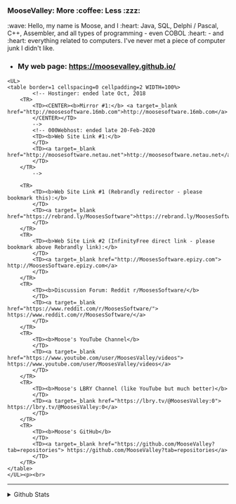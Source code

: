 <h3>MooseValley: More :coffee: Less :zzz:</h3>
:wave: Hello, my name is Moose, and I :heart: Java, SQL, Delphi / Pascal, C++, Assembler, and all types of programming - even COBOL :heart: - and :heart: everything related to computers.  I've never met a piece of computer junk I didn't like.

<p>
<UL>
<h3>
<p><LI> My web page:
	<a target=_blank href="https://moosevalley.github.io/"> https://moosevalley.github.io/</a>
	</LI></p>


</h3>
</UL>
</p>


	<UL>
	<table border=1 cellspacing=0 cellpadding=2 WIDTH=100%>
			<!-- Hostinger: ended late Oct, 2018
		<TR>
			<TD><CENTER><b>Mirror #1:</b> <a target=_blank href="http://moosesoftware.16mb.com">http://moosesoftware.16mb.com</a>
			</CENTER></TD>
			-->
			<!-- 000Webhost: ended late 20-Feb-2020
			<TD><b>Web Site Link #1:</b>
			</TD>
			<TD><a target=_blank href="http://moosesoftware.netau.net">http://moosesoftware.netau.net</a>
			</TD>
		</TR>
			-->

		<TR>
			<TD><b>Web Site Link #1 (Rebrandly redirector - please bookmark this):</b>
			</TD>
			<TD><a target=_blank href="https://rebrand.ly/MoosesSoftware">https://rebrand.ly/MoosesSoftware</a>
			</TD>
		</TR>
		<TR>
			<TD><b>Web Site Link #2 (InfinityFree direct link - please bookmark above Rebrandly link):</b>
			</TD>
			<TD><a target=_blank href="http://MoosesSoftware.epizy.com"> http://MoosesSoftware.epizy.com</a>
			</TD>
		</TR>
		<TR>
			<TD><b>Discussion Forum: Reddit r/MoosesSoftware/</b>
			</TD>
			<TD><a target=_blank href="https://www.reddit.com/r/MoosesSoftware/"> https://www.reddit.com/r/MoosesSoftware/</a>
			</TD>
		</TR>
		<TR>
			<TD><b>Moose's YouTube Channel</b>
			</TD>
			<TD><a target=_blank href="https://www.youtube.com/user/MoosesValley/videos"> https://www.youtube.com/user/MoosesValley/videos</a>
			</TD>
		</TR>
		<TR>
			<TD><b>Moose's LBRY Channel (like YouTube but much better)</b>
			</TD>
			<TD><a target=_blank href="https://lbry.tv/@MoosesValley:0"> https://lbry.tv/@MoosesValley:0</a>
			</TD>
		</TR>
		<TR>
			<TD><b>Moose's GitHub</b>
			</TD>
			<TD><a target=_blank href="https://github.com/MooseValley?tab=repositories"> https://github.com/MooseValley?tab=repositories</a>
			</TD>
		</TR>
	</table>
	</UL><p><br>


<hr>
<details>
	<summary> Github Stats</summary>
	<p align="center">
		<img src="https://github-readme-stats.vercel.app/api?username=MooseValley&show_icons=true" />
	</p>
</details>

<!--
<details>
	<summary> Programming Language Stats</summary>
	<p align="center">
		<img src="https://wakatime.com/share/::::::api key:::::" />
	</p>
</details>
-->


<!--
**MooseValley/MooseValley** is a ? _special_ ? repository because its `README.md` (this file) appears on your GitHub profile.

Here are some ideas to get you started:

- ?? I’m currently working on ...
- ?? I’m currently learning ...
- ?? I’m looking to collaborate on ...
- ?? I’m looking for help with ...
- ?? Ask me about ...
- ?? How to reach me: ...
- ?? Pronouns: ...
- ? Fun fact: ...
-->

